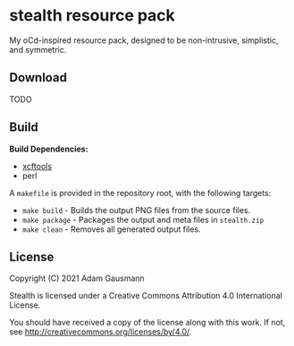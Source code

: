 # stealth resource pack

My oCd-inspired resource pack, designed to be non-intrusive, simplistic,
and symmetric.

## Download

TODO

## Build

**Build Dependencies:**

- [xcftools][xcftools]
- perl

A `makefile` is provided in the repository root, with the following targets:

- `make build` - Builds the output PNG files from the source files.
- `make package` - Packages the output and meta files in `stealth.zip`
- `make clean` - Removes all generated output files.

## License

Copyright (C) 2021 Adam Gausmann

Stealth is licensed under a
Creative Commons Attribution 4.0 International License.

You should have received a copy of the license along with this
work. If not, see <http://creativecommons.org/licenses/by/4.0/>.


[xcftools]: https://github.com/j-jorge/xcftools
